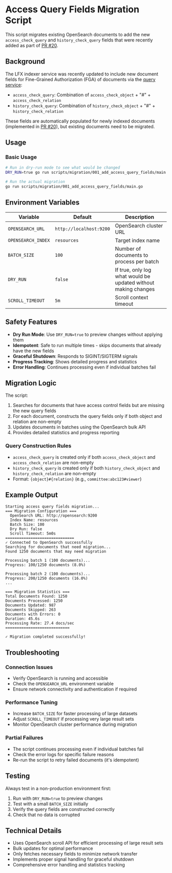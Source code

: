 # Access Query Fields Migration Script

This script migrates existing OpenSearch documents to add the new `access_check_query` and `history_check_query` fields that were recently added as part of [PR #20](https://github.com/linuxfoundation/lfx-v2-indexer-service/pull/20).

## Background

The LFX indexer service was recently updated to include new document fields for Fine-Grained Authorization (FGA) of documents via the [query service](https://github.com/linuxfoundation/lfx-v2-query-service):

- `access_check_query`: Combination of `access_check_object` + "#" + `access_check_relation`
- `history_check_query`: Combination of `history_check_object` + "#" + `history_check_relation`

These fields are automatically populated for newly indexed documents (implemented in [PR #20](https://github.com/linuxfoundation/lfx-v2-indexer-service/pull/20)), but existing documents need to be migrated.

## Usage

### Basic Usage

```bash
# Run in dry-run mode to see what would be changed
DRY_RUN=true go run scripts/migration/001_add_access_query_fields/main.go

# Run the actual migration
go run scripts/migration/001_add_access_query_fields/main.go
```

## Environment Variables

| Variable | Default | Description |
|----------|---------|-------------|
| `OPENSEARCH_URL` | `http://localhost:9200` | OpenSearch cluster URL |
| `OPENSEARCH_INDEX` | `resources` | Target index name |
| `BATCH_SIZE` | `100` | Number of documents to process per batch |
| `DRY_RUN` | `false` | If true, only log what would be updated without making changes |
| `SCROLL_TIMEOUT` | `5m` | Scroll context timeout |

## Safety Features

- **Dry Run Mode**: Use `DRY_RUN=true` to preview changes without applying them
- **Idempotent**: Safe to run multiple times - skips documents that already have the new fields
- **Graceful Shutdown**: Responds to SIGINT/SIGTERM signals
- **Progress Tracking**: Shows detailed progress and statistics
- **Error Handling**: Continues processing even if individual batches fail

## Migration Logic

The script:

1. Searches for documents that have access control fields but are missing the new query fields
2. For each document, constructs the query fields only if both object and relation are non-empty
3. Updates documents in batches using the OpenSearch bulk API
4. Provides detailed statistics and progress reporting

### Query Construction Rules

- `access_check_query` is created only if both `access_check_object` and `access_check_relation` are non-empty
- `history_check_query` is created only if both `history_check_object` and `history_check_relation` are non-empty
- Format: `{object}#{relation}` (e.g., `committee:abc123#viewer`)

## Example Output

```text
Starting access query fields migration...
=== Migration Configuration ===
  OpenSearch URL: http://opensearch:9200
  Index Name: resources
  Batch Size: 100
  Dry Run: false
  Scroll Timeout: 5m0s
==============================
✓ Connected to OpenSearch successfully
Searching for documents that need migration...
Found 1250 documents that may need migration

Processing batch 1 (100 documents)...
Progress: 100/1250 documents (8.0%)

Processing batch 2 (100 documents)...
Progress: 200/1250 documents (16.0%)
...

=== Migration Statistics ===
Total Documents Found: 1250
Documents Processed: 1250
Documents Updated: 987
Documents Skipped: 263
Documents with Errors: 0
Duration: 45.6s
Processing Rate: 27.4 docs/sec
============================

✓ Migration completed successfully!
```

## Troubleshooting

### Connection Issues

- Verify OpenSearch is running and accessible
- Check the `OPENSEARCH_URL` environment variable
- Ensure network connectivity and authentication if required

### Performance Tuning

- Increase `BATCH_SIZE` for faster processing of large datasets
- Adjust `SCROLL_TIMEOUT` if processing very large result sets
- Monitor OpenSearch cluster performance during migration

### Partial Failures

- The script continues processing even if individual batches fail
- Check the error logs for specific failure reasons
- Re-run the script to retry failed documents (it's idempotent)

## Testing

Always test in a non-production environment first:

1. Run with `DRY_RUN=true` to preview changes
2. Test with a small `BATCH_SIZE` initially
3. Verify the query fields are constructed correctly
4. Check that no data is corrupted

## Technical Details

- Uses OpenSearch scroll API for efficient processing of large result sets
- Bulk updates for optimal performance
- Only fetches necessary fields to minimize network transfer
- Implements proper signal handling for graceful shutdown
- Comprehensive error handling and statistics tracking

